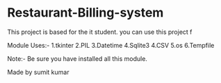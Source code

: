 # Restaurant-Billing-system
This project is based for the it student. you can use this project f


Module Uses:-
1.tkinter
2.PIL
3.Datetime
4.Sqlite3
4.CSV
5.os
6.Tempfile

Note:- Be sure you have installed all this module.



 

Made by  sumit kumar
